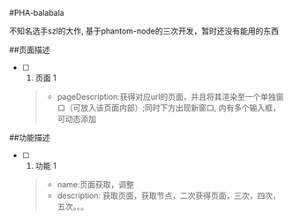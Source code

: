 #PHA-balabala

不知名选手szl的大作, 基于phantom-node的三次开发，暂时还没有能用的东西

##页面描述

- [ ] 1. 页面 1
  > * pageDescription:获得对应url的页面，并且将其渲染至一个单独窗口（可放入该页面内部）;同时下方出现新窗口, 内有多个输入框，可动态添加

##功能描述

- [ ] 1. 功能 1
  > * name:页面获取，调整
  > * description: 获取页面，获取节点，二次获得页面，三次，四次，五次。。。